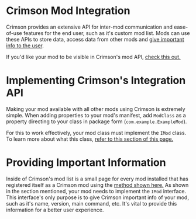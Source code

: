 # Crimson Mod Integration
Crimson provides an extensive API for inter-mod communication and ease-of-use features for the end user, such as it's custom mod list. Mods can use these APIs to store data, access data from other mods and [give important info to the user](#providing-important-information).

If you'd like your mod to be visible in Crimson's mod API, [check this out.](#implementing-Crimson-integration-api)

# Implementing Crimson's Integration API
Making your mod available with all other mods using Crimson is extremely simple. When adding properties to your mod's manifest, add `ModClass` as a property directing to your class in package form (`com.example.ExampleMod`).

For this to work effectively, your mod class must implement the `IMod` class. To learn more about what this class, [refer to this section of this page.](#providing-important-information)

# Providing Important Information
Inside of Crimson's mod list is a small page for every mod installed that has registered itself as a Crimson mod using the [method shown here.](#implementing-Crimson-integration-api) As shown in the section mentioned, your mod needs to implement the `IMod` interface. This interface's only purpose is to give Crimson important info of your mod, such as it's name, version, main command, etc. It's vital to provide this information for a better user experience.